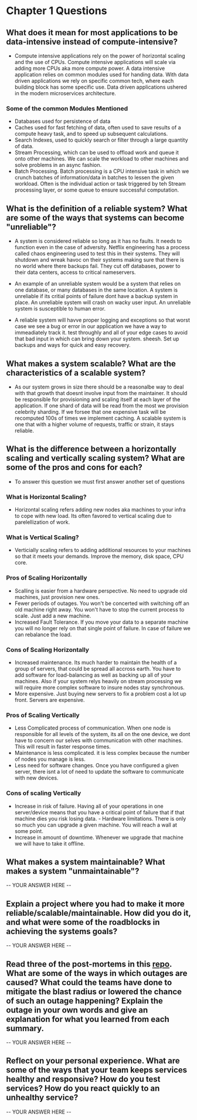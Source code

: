 # Chapter 1 Questions

## What does it mean for most applications to be data-intensive instead of compute-intensive?
- Compute intensive applications rely on the power of horizontal scaling and the use of CPUs. Compute intensive applications will scale via adding more CPUs aka more compute power. A data intensive application relies on common modules used for handing data. With data driven applications we rely on specific common tech, where each building block has some specific use. Data driven applications ushered in the modern microservices architecture.

### Some of the common Modules Mentioned
- Databases used for persistence of data
- Caches used for fast fetching of data, often used to save results of a compute heavy task, and to speed up subsequent calculations.
- Search Indexes, used to quickly search or filter through a large quantity of data.
- Stream Processing, which can be used to offload work and queue it onto other machines. We can scale the workload to other machines and solve problems in an async fashion.
- Batch Processing. Batch processing is a CPU intensive task in which we crunch batches of information/data in batches to lessen the given workload. Often is the individual action or task triggered by teh Stream processing layer, or some queue to ensure successful computation.

## What is the definition of a reliable system? What are some of the ways that systems can become "unreliable"?

- A system is considered reliable so long as it has no faults. It needs to function even in the case of adversity. Netflix engineering has a process called chaos engineering used to test this in their systems. They will shutdown and wreak havoc on their systems making sure that there is no world where there backups fail. They cut off databases, power to their data centers, access to critical nameservers. 

- An example of an unreliable system would be a system that relies on one database, or many databases in the same location. A system is unreliable if its critial points of failure dont have a backup system in place. An unreliable system will crash on wacky user input. An unreliable system is susceptible to human error.

- A reliable system will havve proper logging and exceptions so that worst case we see a bug or error in our application we have a way to immeadiately track it. test throughly and all of your edge cases to avoid that bad input in which can bring down your system. sheesh. Set up backups and ways for quick and easy recovery. 

## What makes a system scalable? What are the characteristics of a scalable system?

- As our system grows in size there should be a reasonalbe way to deal with that growth that doesnt involve input from the maintainer. It should be responsible for provisioning and scaling itself at each layer of the application. If one shard of data will be read from the most we provision celebrity sharding. If we forsee that one expensive task will be recomputed 100s of times we implement caching. A scalable system is one that with a higher volume of requests, traffic or strain, it stays reliable.

## What is the difference between a horizontally scaling and vertically scaling system? What are some of the pros and cons for each?
- To answer this question we must first answer another set of questions

### What is Horizontal Scaling?
- Horizontal scaling refers adding new nodes aka machines to your infra to cope with new load. Its often favored to vertical scaling due to parelellization of work. 
### What is Vertical Scaling?
- Verticially scaling refers to adding additional resources to your machines so that it meets your demands. Improve the memory, disk space, CPU core.

### Pros of Scaling Horizontally
- Scalling is easier from a hardware perspective. No need to upgrade old machines, just provision new ones.
- Fewer periods of outages.  You won't be concerted with switching off an old machine right away. You won't have to stop the current process to scale. Just add a new machine.
- Increased Fault Tolerance. If you move your data to a separate machine you will no longer rely on that single point of failure. In case of failure we can rebalance the load. 

### Cons of Scaling Horizontally
- Increased maintenance. Its much harder to maintain the health of a group of servers, that could be spread all accross earth. You have to add software for load-balancing as well as backing up all of your machines. Also if your system relys heavily on stream processing we will require more complex software to insure nodes stay synchronous.
- More expensive. Just buying new servers to fix a problem cost a lot up front. Servers are expensive.

### Pros of Scaling Vertically
- Less Complicated process of communication. When one node is responsible for all levels of the system, its all on the one device, we dont have to concern our selves with communication with other machines. This will result in faster response times.
- Maintenance is less complicated. it is less complex because the number of nodes you manage is less.
- Less need for software changes. Once you have configured a given server, there isnt a lot of need to update the software to communicate with new devices. 

### Cons of scaling Vertically
- Increase in risk of failure. Having all of your operations in one server/device means that you have a critical point of failure that if that machine dies you risk losing data. - Hardware limitations. There is only so much you can upgrade a given machine. You will reach a wall at some point. 
- Increase in amount of downtime. Whenever we upgrade that machine we will have to take it offline.  

## What makes a system maintainable? What makes a system "unmaintainable"?

-- YOUR ANSWER HERE --

## Explain a project where you had to make it more reliable/scalable/maintainable. How did you do it, and what were some of the roadblocks in achieving the systems goals?

-- YOUR ANSWER HERE --

## Read three of the post-mortems in this [repo](https://github.com/danluu/post-mortems). What are some of the ways in which outages are caused? What could the teams have done to mitigate the blast radius or lowered the chance of such an outage happening? Explain the outage in your own words and give an explanation for what you learned from each summary.

-- YOUR ANSWER HERE --

## Reflect on your personal experience. What are some of the ways that your team keeps services healthy and responsive? How do you test services? How do you react quickly to an unhealthy service?

-- YOUR ANSWER HERE --

